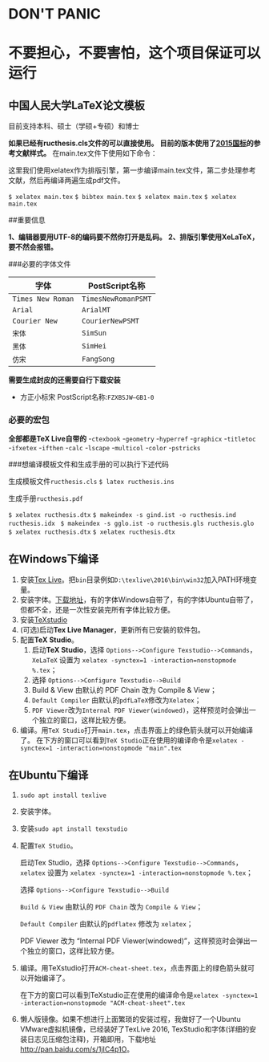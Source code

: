 # DON'T PANIC
# 不要担心，不要害怕，这个项目保证可以运行

## 中国人民大学LaTeX论文模板

目前支持本科、硕士（学硕+专硕）和博士

**如果已经有ructhesis.cls文件的可以直接使用。**
**目前的版本使用了[2015国标](https://github.com/ustctug/gbt-7714-2015)的参考文献样式。**
在main.tex文件下使用如下命令：

这里我们使用xelatex作为排版引擎，第一步编译main.tex文件，第二步处理参考文献，然后再编译两遍生成pdf文件。

`$ xelatex main.tex`
`$ bibtex main.tex`
`$ xelatex main.tex`
`$ xelatex main.tex`

##重要信息

**1、编辑器要用UTF-8的编码要不然你打开是乱码。**
**2、排版引擎使用XeLaTeX，要不然会报错。**


###必要的字体文件

| 字体              | PostScript名称      |
|-------------------|---------------------|
| `Times New Roman` | `TimesNewRomanPSMT` |
| `Arial`           | `ArialMT`           |
| `Courier New`     | `CourierNewPSMT`    |
| `宋体`            | `SimSun`            |
| `黑体`            | `SimHei`            |
| `仿宋`            | `FangSong`          |


**需要生成封皮的还需要自行下载安装**

- 方正小标宋           PostScript名称:`FZXBSJW–GB1-0`

### 必要的宏包

**全部都是TeX Live自带的**
-`ctexbook`
-`geometry`
-`hyperref`
-`graphicx`
-`titletoc`
-`ifxetex`
-`ifthen`
-`calc`
-`lscape`
-`multicol`
-`color`
-`pstricks`

###想编译模板文件和生成手册的可以执行下述代码

生成模板文件`ructhesis.cls`
`$ latex ructhesis.ins`

生成手册`ructhesis.pdf`

`$ xelatex ructhesis.dtx`
`$ makeindex -s gind.ist -o ructhesis.ind ructhesis.idx `
`$ makeindex -s gglo.ist -o ructhesis.gls ructhesis.glo `
`$ xelatex ructhesis.dtx`
`$ xelatex ructhesis.dtx`

## 在Windows下编译
1. 安装[Tex Live](http://www.tug.org/texlive)。把`bin`目录例如`D:\texlive\2016\bin\win32`加入PATH环境变量。
2. 安装字体。[下载地址](http://pan.baidu.com/s/1eRFJXnW)，有的字体Windows自带了，有的字体Ubuntu自带了，但都不全，还是一次性安装完所有字体比较方便。
3. 安装[TeXstudio](http://texstudio.sourceforge.net)
4. (可选)启动**Tex Live Manager**，更新所有已安装的软件包。
5. 配置**TeX Studio**。
    1. 启动**TeX Studio**，选择 `Options-->Configure Texstudio-->Commands`，`XeLaTeX` 设置为 `xelatex -synctex=1 -interaction=nonstopmode %.tex`；
    2. 选择 `Options-->Configure Texstudio-->Build`
    3. Build & View 由默认的 PDF Chain 改为 Compile & View；
    4. `Default Compiler` 由默认的`pdfLaTeX`修改为`Xelatex`；
    5. `PDF Viewer`改为`Internal PDF Viewer(windowed)`，这样预览时会弹出一个独立的窗口，这样比较方便。
6. 编译。用`TeX Studio`打开`main.tex`，点击界面上的绿色箭头就可以开始编译了。
    在下方的窗口可以看到`TeX Studio`正在使用的编译命令是`xelatex -synctex=1 -interaction=nonstopmode "main".tex`

## 在Ubuntu下编译
1. `sudo apt install texlive`
2. 安装字体。
3. 安装`sudo apt install texstudio`
4. 配置`TeX Studio`。

    启动Tex Studio，选择 `Options-->Configure Texstudio-->Commands`，`xelatex` 设置为 `xelatex -synctex=1 -interaction=nonstopmode %.tex`；

    选择 `Options-->Configure Texstudio-->Build`

    `Build & View` 由默认的 `PDF Chain` 改为 `Compile & View`；

    `Default Compiler` 由默认的`pdflatex` 修改为 `xelatex`；

    PDF Viewer 改为 “Internal PDF Viewer(windowed)”，这样预览时会弹出一个独立的窗口，这样比较方便。

1. 编译。用TeXstudio打开`ACM-cheat-sheet.tex`，点击界面上的绿色箭头就可以开始编译了。

    在下方的窗口可以看到TeXstudio正在使用的编译命令是`xelatex -synctex=1 -interaction=nonstopmode "ACM-cheat-sheet".tex`
1. 懒人版镜像。如果不想进行上面繁琐的安装过程，我做好了一个Ubuntu VMware虚拟机镜像，已经装好了TexLive 2016, TexStudio和字体(详细的安装日志见压缩包注释)，开箱即用，下载地址 <http://pan.baidu.com/s/1jIC4p1O>。
